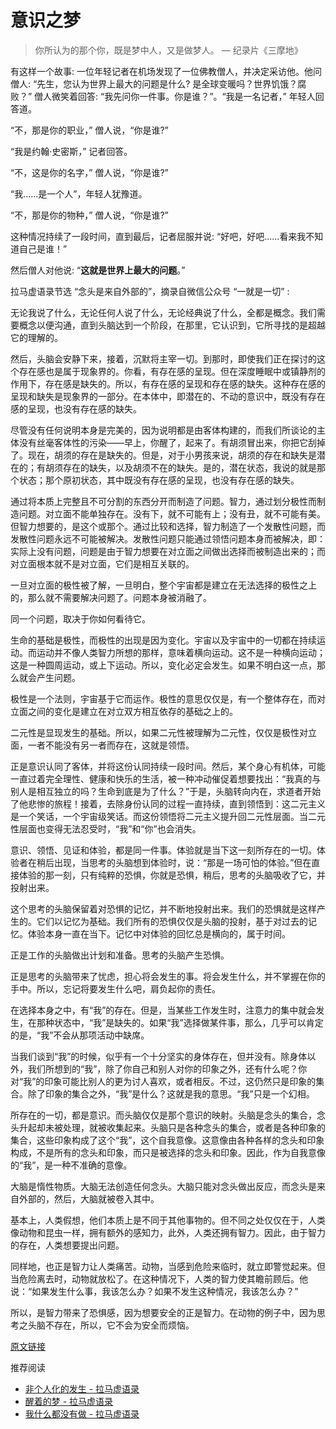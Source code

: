 # 意识之梦


> 你所认为的那个你，既是梦中人，又是做梦人。 — 纪录片《三摩地》

有这样一个故事: 一位年轻记者在机场发现了一位佛教僧人，并决定采访他。他问僧人: “先生，您认为世界上最大的问题是什么? 是全球变暖吗？世界饥饿？腐败？” 僧人微笑着回答: “我先问你一件事。你是谁？”。“我是一名记者，” 年轻人回答道。

“不，那是你的职业，” 僧人说，“你是谁?”

“我是约翰·史密斯，” 记者回答。

“不，这是你的名字，” 僧人说，“你是谁?”

“我......是一个人”，年轻人犹豫道。

“不，那是你的物种，” 僧人说，“你是谁?”

这种情况持续了一段时间，直到最后，记者屈服并说: “好吧，好吧......看来我不知道自己是谁！”

然后僧人对他说: “**这就是世界上最大的问题**。”

拉马虚语录节选 “念头是来自外部的”，摘录自微信公众号 “一就是一切” :

无论我说了什么，无论任何人说了什么，无论经典说了什么，全都是概念。我们需要概念以便沟通，直到头脑达到一个阶段，在那里，它认识到，它所寻找的是超越它的理解的。

然后，头脑会安静下来，接着，沉默将主宰一切。到那时，即使我们正在探讨的这个存在感也是属于现象界的。你看，有存在感的呈现。但在深度睡眠中或镇静剂的作用下，存在感是缺失的。所以，有存在感的呈现和存在感的缺失。这种存在感的呈现和缺失是现象界的一部分。在本体中，即潜在的、不动的意识中，既没有存在感的呈现，也没有存在感的缺失。

尽管没有任何说明本身是完美的，因为说明都是由客体构建的，而我们所谈论的主体没有丝毫客体性的污染——早上，你醒了，起来了。有胡须冒出来，你把它刮掉了。现在，胡须的存在是缺失的。但是，对于小男孩来说，胡须的存在和缺失是潜在的；有胡须存在的缺失，以及胡须不在的缺失。是的，潜在状态，我说的就是那个状态；那个原初状态，其中既没有存在感的呈现，也没有存在感的缺失。

通过将本质上完整且不可分割的东西分开而制造了问题。智力，通过划分极性而制造问题。对立面不能单独存在。没有下，就不可能有上；没有丑，就不可能有美。但智力想要的，是这个或那个。通过比较和选择，智力制造了一个发散性问题，而发散性问题永远不可能被解决。发散性问题只能通过领悟问题本身而被解决，即：实际上没有问题，问题是由于智力想要在对立面之间做出选择而被制造出来的；而对立面根本就不是对立面，它们是相互关联的。

一旦对立面的极性被了解，一旦明白，整个宇宙都是建立在无法选择的极性之上的，那么就不需要解决问题了。问题本身被消融了。

同一个问题，取决于你如何看待它。

生命的基础是极性，而极性的出现是因为变化。宇宙以及宇宙中的一切都在持续运动。而运动并不像人类智力所想的那样，意味着横向运动。这不是一种横向运动；这是一种圆周运动，或上下运动。所以，变化必定会发生。如果不明白这一点，那么就会产生问题。

极性是一个法则，宇宙基于它而运作。极性的意思仅仅是，有一个整体存在，而对立面之间的变化是建立在对立双方相互依存的基础之上的。

二元性是显现发生的基础。所以，如果二元性被理解为二元性，仅仅是极性对立面，一者不能没有另一者而存在，这就是领悟。

正是意识认同了客体，并将这份认同持续一段时间。然后，某个身心有机体，可能一直过着完全理性、健康和快乐的生活，被一种冲动催促着想要找出：“我真的与别人是相互独立的吗？生命到底是为了什么？”于是，头脑转向内在，求道者开始了他悲惨的旅程！接着，去除身份认同的过程一直持续，直到领悟到：这二元主义是一个笑话，一个宇宙级笑话。而这份领悟将二元主义提升回二元性层面。当二元性层面也变得无法忍受时，“我”和“你”也会消失。

意识、领悟、见证和体验，都是同一件事。体验就是当下这一刻所存在的一切。体验者在稍后出现，当思考的头脑想到体验时，说：“那是一场可怕的体验。”但在直接体验的那一刻，只有纯粹的恐惧，你就是恐惧，稍后，思考的头脑吸收了它，并投射出来。

这个思考的头脑保留着对恐惧的记忆，并不断地投射出来。我们的恐惧就是这样产生的。它们以记忆为基础。我们所有的恐惧仅仅是头脑的投射，基于对过去的记忆。体验本身一直在当下。记忆中对体验的回忆总是横向的，属于时间。

正是工作的头脑做出计划和准备。思考的头脑产生恐惧。

正是思考的头脑带来了忧虑，担心将会发生的事。将会发生什么，并不掌握在你的手中。所以，忘记将要发生什么吧，肩负起你的责任。

在选择本身之中，有“我”的存在。但是，当某些工作发生时，注意力的集中就会发生，在那种状态中，“我”是缺失的。如果“我”选择做某件事，那么，几乎可以肯定的是，“我”不会从那项活动中缺席。

当我们谈到“我”的时候，似乎有一个十分坚实的身体存在，但并没有。除身体以外，我们所想到的“我”，除了你自己和别人对你的印象之外，还有什么呢？你对“我”的印象可能比别人的更为讨人喜欢，或者相反。不过，这仍然只是印象的集合。除了印象的集合之外，“我”是什么？这就是我的意思。“我”只是一个幻相。

所存在的一切，都是意识。而头脑仅仅是那个意识的映射。头脑是念头的集合，念头升起却未被处理，就被收集起来。头脑只是各种念头的集合，或者是各种印象的集合，这些印象构成了这个“我”，这个自我意像。这意像由各种各样的念头和印象构成，不是所有的念头和印象，而只是被选择的念头和印象。因此，作为自我意像的“我”，是一种不准确的意像。

大脑是惰性物质。大脑无法创造任何念头。大脑只能对念头做出反应，而念头是来自外部的，然后，大脑就被卷入其中。

基本上，人类假想，他们本质上是不同于其他事物的。但不同之处仅仅在于，人类像动物和昆虫一样，拥有额外的感知力，此外，人类还拥有智力。因此，由于智力的存在，人类想要提出问题。

同样地，也正是智力让人类痛苦。动物，当感到危险来临时，就立即警觉起来。但当危险离去时，动物就放松了。在这种情况下，人类的智力使其瞻前顾后。他说：“如果发生什么事，我该怎么办？如果不发生这种情况，我该怎么办？”

所以，是智力带来了恐惧感，因为想要安全的正是智力。在动物的例子中，因为思考之头脑不存在，所以，它不会为安全而烦恼。

[原文链接](https://mp.weixin.qq.com/s/FpoFxXCu7wDyhRZBBsFkfQ)

推荐阅读

- [非个人化的发生 - 拉马虚语录](https://mp.weixin.qq.com/s/pt9Yi0C7yDQD6WGtVqBoSQ)
- [醒着的梦 - 拉马虚语录](https://mp.weixin.qq.com/s/p3na6nS5HmQdcmKJwKjvXw)
- [我什么都没有做 - 拉马虚语录](https://mp.weixin.qq.com/s/Nu-G___zkNsHTZyI0Vft_w)
